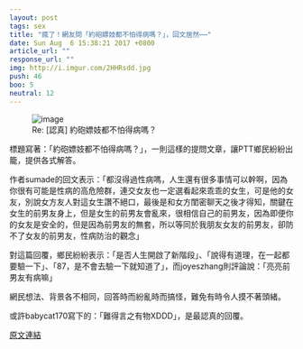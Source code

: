 ```yaml
---
layout: post
tags: sex
title: "瘋了！網友問「約砲嫖妓都不怕得病嗎？」，回文居然⋯⋯"
date: Sun Aug  6 15:38:21 2017 +0800
article_url: ""
response_url: ""
img: http://i.imgur.com/2HHRsdd.jpg
push: 46
boo: 5
neutral: 12
---
```


<figure>
<img src="http://i.imgur.com/2HHRsdd.jpg" alt="image">
<figcaption>
Re: [認真] 約砲嫖妓都不怕得病嗎？
</figcaption>
</figure>



標題寫著：「約砲嫖妓都不怕得病嗎？」，一則這樣的提問文章，讓PTT鄉民紛紛出籠，提供各式解答。

作者sumade的回文表示：「都沒得過性病嗎，人生還有很多事情可以幹啊，因為你很有可能是性病的高危險群，連交女友也一定選看起來乖乖的女生，可是他的女友，別說女方友人對這女生讚不絕口，最後是和女方閨密聊天之後才得知，關鍵在女生的前男友身上，但是女生的前男友會亂來，很相信自己的前男友，因為即便你的女友是安全的，但是因為前男友的無套，所以等同於我朋友女友的前男友，卻防不了女友的前男友，性病防治的觀念」

對這篇回覆，鄉民紛紛表示：「是否人生開啟了新階段」、「說得有道理，在一起都要驗一下」、「87，是不會去驗一下就知道了」，而joyeszhang則評論說：「亮亮前男友有病嘛」

網民想法、背景各不相同，回答時而紛亂時而搞怪，難免有時令人摸不著頭緒。

或許babycat170寫下的：「難得言之有物XDDD」，是最認真的回覆。

<a href = "https://www.ptt.cc/bbs/sex/M.1502005104.A.3B4.html">原文連結</a>

